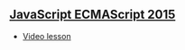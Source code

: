 ## [JavaScript ECMAScript 2015](https://developer.mozilla.org/en-US/docs/Web/JavaScript/New_in_JavaScript/ECMAScript_2015_support_in_Mozilla)

- [Video lesson](https://www.youtube.com/watch?v=QF3EcxymIcc&list=PLkCrmfIT6LBQWN02hNj6r1daz7965GxsV&index=4&t=0s)


